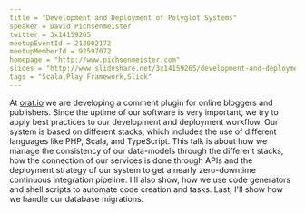 ```yaml
---
title = "Development and Deployment of Polyglot Systems"
speaker = David Pichsenmeister
twitter = 3x14159265
meetupEventId = 212002172
meetupMemberId = 92597072
homepage = "http://www.pichsenmeister.com"
slides = "http://www.slideshare.net/3x14159265/development-and-deployment-of-polyglot-systems"
tags = "Scala,Play Framework,Slick"
---
```

At [orat.io](https://www.orat.io/) we are developing a comment plugin for online bloggers and publishers. Since the uptime of our software is very important, we try to apply best practices to our development and deployment workflow. Our system is based on different stacks, which includes the use of different languages like PHP, Scala, and TypeScript. This talk is about how we manage the consistency of our data-models through the different stacks, how the connection of our services is done through APIs and the deployment strategy of our system to get a nearly zero-downtime continuous integration pipeline. I'll also show, how we use code generators and shell scripts to automate code creation and tasks. Last, I'll show how we handle our database migrations. 
